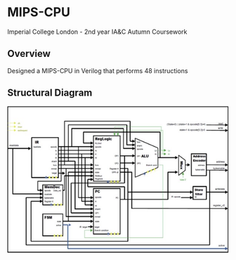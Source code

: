 # MIPS-CPU
Imperial College London - 2nd year IA&amp;C Autumn Coursework

## Overview 
Designed a MIPS-CPU in Verilog that performs 48 instructions

## Structural Diagram
![Structure](images/mips_cpu.jpg)

